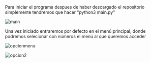 Para iniciar el programa despues de haber descargado el repositorio simplemente tendremos que hacer  "python3 main.py"

![main](https://github.com/L0g1ns/Flota/assets/145047663/7a888918-3c91-4cff-808b-1657df58cc80)

Una vez iniciado entraremos por defecto en el menú principal, donde podremos selecionar con números el menú al que queremos acceder

![opcionmenu](https://github.com/L0g1ns/Flota/assets/145047663/d930813e-5f62-471b-81a3-67c27df003d7)

![opcion2](https://github.com/L0g1ns/Flota/assets/145047663/22658a89-a755-4898-b108-6ac462ef3a00)

